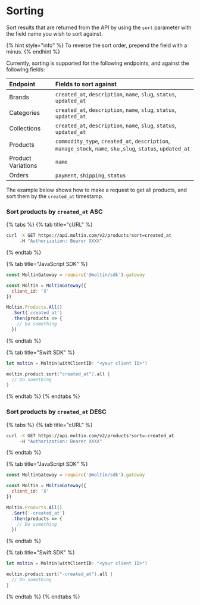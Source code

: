 # Sorting

Sort results that are returned from the API by using the `sort` parameter with the field name you wish to sort against. 

{% hint style="info" %}
To reverse the sort order, prepend the field with a minus.
{% endhint %}

Currently, sorting is supported for the following endpoints, and against the following fields:

| Endpoint | Fields to sort against |
| :--- | :--- |
| Brands | `created_at`, `description`, `name`, `slug`, `status`, `updated_at` |
| Categories | `created_at`, `description`, `name`, `slug`, `status`, `updated_at` |
| Collections | `created_at`, `description`, `name`, `slug`, `status`, `updated_at` |
| Products | `commodity_type`, `created_at`, `description`, `manage_stock`, `name`, `sku` ,`slug`, `status`, `updated_at` |
| Product Variations | `name` |
| Orders | `payment`, `shipping`, `status` |

The example below shows how to make a request to get all products, and sort them by the `created_at` timestamp.

### Sort products by `created_at` ASC

{% tabs %}
{% tab title="cURL" %}
```bash
curl -X GET https://api.moltin.com/v2/products?sort=created_at
     -H "Authorization: Bearer XXXX"
```
{% endtab %}

{% tab title="JavaScript SDK" %}
```javascript
const MoltinGateway = require('@moltin/sdk').gateway

const Moltin = MoltinGateway({
  client_id: 'X'
})

Moltin.Products.All()
  .Sort('created_at')
  .then(products => {
    // Do something
  })
```
{% endtab %}

{% tab title="Swift SDK" %}
```swift
let moltin = Moltin(withClientID: "<your client ID>")

moltin.product.sort("created_at").all {
  // Do something
}
```
{% endtab %}
{% endtabs %}

### Sort products by `created_at` DESC

{% tabs %}
{% tab title="cURL" %}
```bash
curl -X GET https://api.moltin.com/v2/products?sort=-created_at
     -H "Authorization: Bearer XXXX"
```
{% endtab %}

{% tab title="JavaScript SDK" %}
```javascript
const MoltinGateway = require('@moltin/sdk').gateway

const Moltin = MoltinGateway({
  client_id: 'X'
})

Moltin.Products.All()
  .Sort('-created_at')
  .then(products => {
    // Do something
  })
```
{% endtab %}

{% tab title="Swift SDK" %}
```swift
let moltin = Moltin(withClientID: "<your client ID>")

moltin.product.sort("-created_at").all {
  // Do something
}
```
{% endtab %}
{% endtabs %}

